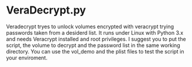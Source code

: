 # VeraDecrypt.py
Veradecrypt tryes to unlock volumes encrypted with veracrypt trying passwords taken from a desiderd list. It runs under Linux with Python 3.x and needs Veracrypt installed and root privileges. I suggest you to put the script, the volume to decrypt and the password list in the same working directory. You can use the vol_demo and the plist files to test the script in your enviroment.
